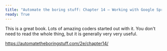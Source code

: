 ```yaml
---
title: "Automate the boring stuff: Chapter 14 – Working with Google Spreadsheets"
ready: True
---
```


This is a great book. Lots of amazing coders started out with it. You don't need to read the whole thing, but it is generally very very useful.

https://automatetheboringstuff.com/2e/chapter14/
